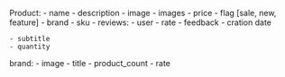 Product:
    - name
    - description
    - image
    - images
    - price
    - flag [sale, new, feature]
    - brand 
    - sku
    - reviews:
        - user
        - rate
        - feedback
        - cration date

    
    - subtitle
    - quantity
brand:
    - image
    - title
    - product_count
    - rate
